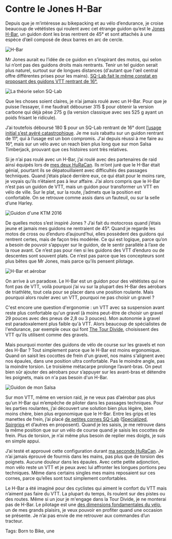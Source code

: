 # Contre le Jones H-Bar

Depuis que je m’intéresse au bikepacking et au vélo d’endurance, je croise beaucoup de vététistes qui roulent avec cet étrange guidon qu’est le [Jones H-Bar](https://www.jonesbikes.com/h-bar-jones-loop-carbon/), un guidon dont les bras rentrent de 45° et sont attachés à une espèce d’œil composé de deux barres en arc de cercle.<span id="more-51153"></span>

![H-Bar](https://tcrouzet.com/images_tc/2019/03/CarbonHbar_Loop710-600x254.jpg)

Mr Jones aurait eu l’idée de ce guidon en s’inspirant des motos, qui selon lui n’ont pas des guidons droits mais rentrants. Tenir un tel guidon serait plus naturel, surtout sur de longues distances (d'autant que l'œil central offre différentes prises pour les mains). [SQ-Lab fait le même constat en proposant des guidons VTT rentrant de 16°.](https://sqlab-usa.com/products/3ox-16-degree-carbon-mtb-handlebar?variant=41726033612)

![La théorie selon SQ-Lab](https://tcrouzet.com/images_tc/2019/03/sqlabth-600x401.jpg)

Que les choses soient claires, je n’ai jamais roulé avec un H-Bar. Pour que je puisse l’essayer, il me faudrait débourser 315 $ pour obtenir la version carbone qui déjà pèse 275 g (la version classique avec ses 525 g ayant un poids frisant le ridicule).

J’ai toutefois déboursé 180 $ pour un SQ-Lab rentrant de 16° dont [l’usage initial s’est avéré catastrophique](https://tcrouzet.com/2019/03/01/je-suis-le-bon-pigeon-pour-les-ergonomistes-du-velo/). Je me suis rabattu sur un guidon rentrant de 11°, qui à l’usage est un bon compromis. J'ai depuis réussi à me faire au 16°, mais sur un vélo avec un reach bien plus long que sur mon Salsa Timberjack, prouvant que ces histoires sont très relatives.

Si je n’ai pas roulé avec un H-Bar, j’ai roulé avec des partenaires de raid ainsi équipés lors de [mes deux HuRaCan](https://tcrouzet.com/tag/huracan/). Ils m’ont juré que le H-Bar était génial, pourtant ils se dépatouillaient avec difficultés des passages techniques. Quand j’étais placé derrière eux, ce qui était pour le moins rare, je voyais qu’ils n’étaient pas à leur affaire. J’ai alors compris que le H-Bar n’est pas un guidon de VTT, mais un guidon pour transformer un VTT en vélo de ville. Sur le plat, sur la route, j’admets que la position est confortable. On se retrouve comme assis dans un fauteuil, ou sur la selle d’une Harley.

![Guidon d'une KTM 2016](https://tcrouzet.com/images_tc/2019/03/2016-KTM-SX-Handlebars-600x446.jpg)

De quelles motos s’est inspiré Jones ? J’ai fait du motocross quand j’étais jeune et jamais mes guidons ne rentraient de 45°. Quand je regarde les motos de cross ou d’enduro d’aujourd’hui, elles possèdent des guidons qui rentrent certes, mais de façon très modérée. Ce qui est logique, parce qu’on a besoin de pouvoir s’appuyer sur le guidon, de le sentir parallèle à l’axe de la roue avant. Ce n’est pas pour rien si les guidons des VTT d’enduro ou de descentes sont souvent plats. Ce n’est pas parce que les concepteurs sont plus bêtes que Mr Jones, mais parce qu’ils pensent pilotage.

![H-Bar et aérobar](https://tcrouzet.com/images_tc/2019/03/IMG_3939-600x450.jpg)

On arrive à un paradoxe. Le H-Bar est un guidon pour des vététistes qui ne font pas de VTT, voilà pourquoi j’ai vu sur la plupart des H-Bar des aérobars de triathlète, tout cela pour se placer dans une position roulante. Mais pourquoi alors rouler avec un VTT, pourquoi ne pas choisir un gravel ?

C'est encore une question d'ergonomie : un VTT avec sa suspension avant reste plus confortable qu'un gravel (à moins peut-être de choisir un gravel 29 pouces avec des pneus de 2,8 ou 3 pouces). Mon autonomie à gravel est paradoxalement plus faible qu'à VTT. Alors beaucoup de spécialistes de l'endurance, par exemple ceux qui font [The Tour Divide](https://en.wikipedia.org/wiki/Tour_Divide), choisissent des VTT qu'ils utilisent comme des gravels.

Mais pourquoi monter des guidons de vélo de course sur les gravels et non des H-Bar ? Tout simplement parce que le H-Bar est moins ergonomique. Quand on saisit les cocottes de frein d'un gravel, nos mains s'alignent avec nos épaules, dans une position ultra confortable. Pas le moindre angle, pas la moindre torsion. Le troisième métacarpe prolonge l’avant-bras. On peut bien sûr ajouter des aérobars pour s’appuyer sur les avant-bras et détendre les poignets, mais on n'a pas besoin d'un H-Bar.

![Guidon de mon Salsa](https://tcrouzet.com/images_tc/2019/03/P1080882-600x450.jpg)

Sur mon VTT, même en version raid, je ne veux pas d’aérobar pas plus qu’un H-Bar qui m’empêche de piloter dans les passages techniques. Pour les parties roulantes, j’ai découvert une solution bien plus légère, bien moins chère, bien plus ergonomique que le H-Bar. Entre les grips et les manettes de frein, j’ai placé [de petites cornes SQ-Lab](https://sqlab-usa.com/products/inner-position-comfort-innerbarends) ([Specialized](https://www.specialized.com/us/en/p2-overendz-bar-ends/p/130805?color=219373-130805), [Spirgrips](https://www.spirgrips.com) et d’autres en proposent). Quand je les saisis, je me retrouve dans la même position que sur un vélo de course quand je saisis les cocottes de frein. Plus de torsion, je n’ai même plus besoin de replier mes doigts, je suis en simple appui.

J’ai testé et approuvé cette configuration durant [ma seconde HuRaCan](https://tcrouzet.com/2019/03/15/dune-huracan-a-lautre/). Je n’ai jamais éprouvé de fourmis dans les mains, pas plus que de torsion des poignets. Aucune douleur dans les épaules. Avec cette petite adjonction, mon vélo reste un VTT et je peux avec lui affronter les longues portions peu techniques. Même dans certains singles mes mains reposaient sur ces cornes, parce qu’elles sont tout simplement confortables.

Le H-Bar a été imaginé pour des cyclistes qui aiment le confort du VTT mais n’aiment pas faire du VTT. La plupart du temps, ils roulent sur des pistes ou des routes. Même si un jour je m'engage dans la Tour Divide, je ne monterai pas de H-Bar. Le pilotage est une [des dimensions fondamentales du vélo](https://tcrouzet.com/2018/11/27/lart-du-velo/), un de mes grands plaisirs, je veux pouvoir en profiter quand une occasion se présente. Je n’ai pas envie de me retrouver aux commandes d’un tracteur.

Tags: Born to Bike, une